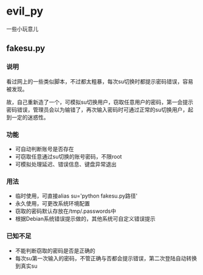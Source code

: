 # evil_py
一些小玩意儿

## fakesu.py
### 说明
看过网上的一些类似脚本，不过都太粗暴，每次su切换时都提示密码错误，容易被发现。

故，自己重新造了一个，可模拟su切换用户，窃取任意用户的密码，第一会提示密码错误，管理员会以为输错了，再次输入密码时可通过正常的su切换用户，起到一定的迷惑性。

### 功能
* 可自动判断账号是否存在
* 可窃取任意通过su切换的账号密码，不限root
* 可模拟处理延迟、错误信息、键盘异常退出

### 用法
* 临时使用，可直接alias su='python fakesu.py路径'
* 永久使用，可更改系统环境配置
* 窃取的密码默认存放在/tmp/.passwords中
* 根据Debian系统错误提示做的，其他系统可自定义错误提示

### 已知不足
* 不能判断窃取的密码是否是正确的
* 每次su第一次输入的密码，不管正确与否都会提示错误，第二次登陆自动转换到真实su

